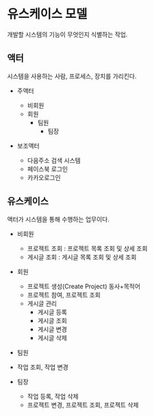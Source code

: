 # 유스케이스 모델

개발할 시스템의 기능이 무엇인지 식별하는 작업.

## 액터

시스템을 사용하는 사람, 프로세스, 장치를 가리킨다.

- 주액터

  - 비회원
  - 회원
    - 팀원
      - 팀장

- 보조액터
  - 다음주소 검색 시스템
  - 페이스북 로그인
  - 카카오로그인

## 유스케이스

액터가 시스템을 통해 수행하는 업무이다.

- 비회원

  - 프로젝트 조회 : 프로젝트 목록 조회 및 상세 조회
  - 게시글 조회 : 게시글 목록 조회 및 상세 조회

- 회원

  - 프로젝트 생성(Create Project) 동사+목적어
  - 프로젝트 참여, 프로젝트 조회
  - 게시글 관리 
    - 게시글 등록
    - 게시글 조회
    - 게시글 변경
    - 게시글 삭제

- 팀원
- 작업 조회, 작업 변경

- 팀장
  - 작업 등록, 작업 삭제
  - 프로젝트 변경, 프로젝트 조회, 프로젝트 삭제
